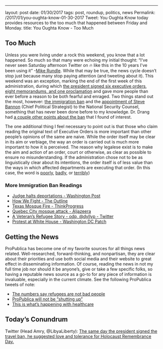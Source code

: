 ---
layout: post
date: 01/30/2017
tags: post, roundup, politics, news
Permalink: /2017/01/you-oughta-know-01-30-2017
Tweet: You Oughta Know today provides resources to the too much that happened between Friday and Monday.
title: You Oughta Know - Too Much
## Too Much
Unless you were living under a rock this weekend, you know that a lot happened. So much so that many were echoing my initial thought: “I've never seen Saturday afternoon Twitter on 🔥 like this in the 10 years I've been using it” -[Mike Rundle][1]. While that may be true, the news cycle doesn’t stop just because many stop paying attention (and tweeting about it). This weekend was an exception, marking the end of the first week of this administration, during which [the president signed six executive orders, eight memorandums, and one proclamation][2] and gave more people than ever before a reason to be both fearful and enraged. Two things stand out the most, however: [the immigration ban][3] and the [appointment of Steve Bannon][4] (Chief Political Strategist) to the National Security Counsel, something that has never been done before to my knowledge.  Dr. Drang had [a couple other points about the ban][5] that I found of interest.

The one additional thing I feel necessary to point out is that those who claim reading the original text of Executive Orders is more important than other people’s opinions of the same are naive. While the order itself may be clear in its aim or verbiage, the way an order is carried out is much more important to how it is perceived. The reason why legalese exist is to make the aim and action of an order, court or otherwise, as clear as possible to ensure no misunderstanding. If the administration chose not to be as linguistically clear about its intentions, the order itself is of less value than the ways in which affected departments are executing that order. (In this case, the word is [poorly][6], [badly][7], or [terribly][8])

### More Immigration Ban Readings
- [Judge halts deportations - Washington Post][9]
- [How We Fight - The Outline][10]
- [Texas Mosque Fire - ThinkProgress][11]
- [Quebec City mosque attack - Aljazeera][12]
- [A Veteran’s Refugee Story - odp, @dyllyp - Twitter][13]
- [Protest at White House - Washington DC Patch][14]

## Getting the News
ProPublica has become one of my favorite sources for all things news related. Well-researched, forward-thinking, and nonpartisan, they are clear about their priorities and use both social media and their website to great effect in disseminating information. Of course, reading the news in not my full time job nor should it be anyone’s, give or take a few specific folks, so having a reputable news source as a go-to for any piece of information is invaluable, especially in the current climate. See the following ProPublica tweets of note:
- [The numbers say refugees are not bad people][15]
- [ProPublica will not be “shutting up”][16]
- [This is what’s happening with healthcare][17]

## Today’s Conundrum
Twitter (Head Amry, @LibyaLiberty): [The same day the president signed the travel ban, he suggested love and tolerance for Holocaust Remembrance Day.][18]

[1]:	https://twitter.com/flyosity/status/825440899505278976 "Mike Rundle, @Flyosity - Twitter"
[2]:	https://www.washingtonpost.com/news/the-fix/wp/2017/01/27/what-is-an-executive-order-and-how-do-president-trumps-stack-up/?utm_term=.a6ec0146c4a8 "Washington Post"
[3]:	https://www.propublica.org/article/trump-executive-order-could-block-legal-residents-from-returning-to-america "ProPublica"
[4]:	https://www.theguardian.com/us-news/2017/jan/28/lobbying-ban-trump-executive-order-isis-strategy "The Guardian"
[5]:	http://leancrew.com/all-this/2017/01/the-refugee-ban/ "The refugee ban - And now it's all this"
[6]:	http://www.reuters.com/article/us-usa-trump-immigration-greencard-idUSKBN15C0KX "Reuters"
[7]:	https://www.propublica.org/article/trumps-executive-order-strands-brooklyn-doctor-in-sudan "ProPublica"
[8]:	https://www.propublica.org/article/trump-ban-leaves-12-year-old-girl-facing-return-to-war-torn-yemen "ProPublica"
[9]:	https://www.washingtonpost.com/local/social-issues/refugees-detained-at-us-airports-challenge-trumps-executive-order/2017/01/28/e69501a2-e562-11e6-a547-5fb9411d332c_story.html?pushid=breaking-news_1485657033&tid=notifi_push_breaking-news&utm_term=.7a86246589f4
[10]:	https://theoutline.com/post/971/trump-refugee-muslim-ban-protests-photos-how-we-fight
[11]:	https://thinkprogress.org/islamic-center-of-victoria-fire-8a683f632a7a#.ahjcboe0o
[12]:	http://www.aljazeera.com/news/2017/01/quebec-mosque-attack-170130031548892.html
[13]:	https://mobile.twitter.com/dyllyp/status/825397560126824448
[14]:	http://patch.com/district-columbia/washingtondc/massive-protest-white-house-over-trumps-executive-order-immigrants
[15]:	https://twitter.com/ProPublica/status/824959060525072384 "ProPublica - Twitter"
[16]:	https://twitter.com/ProPublica/status/824963264958308355 "ProPublica - Twitter"
[17]:	https://twitter.com/ProPublica/status/825004962509885442 "ProPublica - Twitter"
[18]:	https://twitter.com/LibyaLiberty/status/825023162177949697